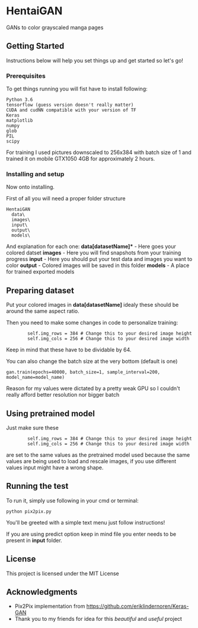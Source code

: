 # HentaiGAN

GANs to color grayscaled manga pages

## Getting Started

Instructions below will help you set things up and get started so let's go!

### Prerequisites

To get things running you will fist have to install following:

```
Python 3.6
tensorflow (guess version doesn't really matter)
CUDA and cudNN compatible with your version of TF
Keras
matplotlib
numpy
glob
PIL
scipy
```

For training I used pictures downscaled to 256x384 with batch size of 1 and trained it on mobile GTX1050 4GB for approximately 2 hours. 

### Installing and setup

Now onto installing.

First of all you will need a proper folder structure

```
HentaiGAN
  data\
  images\
  input\
  output\
  models\
```

And explanation for each one:
**data\[datasetName]\*** - Here goes your colored datset
**images** - Here you will find snapshots from your training progress
**input** - Here you should put your test data and images you want to color
**output** - Colored images will be saved in this folder
**models** - A place for trained exported models

## Preparing dataset

Put your colored images in **data\[datasetName]** idealy these should be around the same aspect ratio.

Then you need to make some changes in code to personalize training:
```
        self.img_rows = 384 # Change this to your desired image height
        self.img_cols = 256 # Change this to your desired image width
```
Keep in mind that these have to be dividable by 64.

You can also change the batch size at the very bottom (default is one)
```
gan.train(epochs=40000, batch_size=1, sample_interval=200, model_name=model_name)
```

Reason for my values were dictated by a pretty weak GPU so I couldn't really afford better resolution nor bigger batch

## Using pretrained model

Just make sure these
```
        self.img_rows = 384 # Change this to your desired image height
        self.img_cols = 256 # Change this to your desired image width
```
are set to the same values as the pretrained model used because the same values are being used to load and rescale images, if you use different values input might have a wrong shape.

## Running the test

To run it, simply use following in your cmd or terminal:
```
python pix2pix.py
```
You'll be greeted with a simple text menu just follow instructions!

If you are using predict option keep in mind file you enter needs to be present in **input** folder.

## License

This project is licensed under the MIT License

## Acknowledgments

* Pix2Pix implementation from https://github.com/eriklindernoren/Keras-GAN
* Thank you to my friends for idea for this *beautiful* and *useful* project
